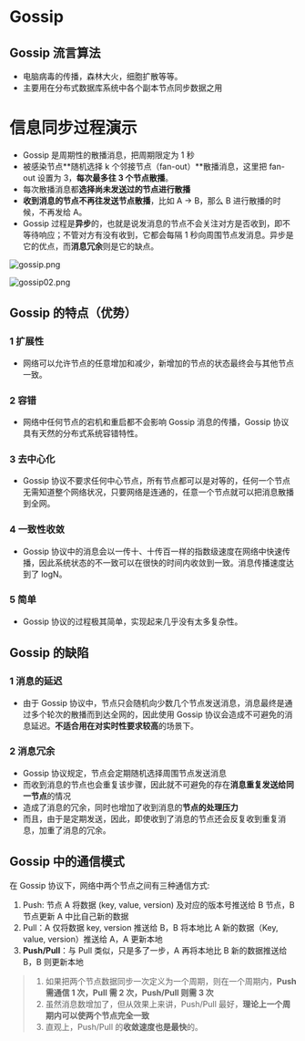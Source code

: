 # Gossip

## Gossip 流言算法

- 电脑病毒的传播，森林大火，细胞扩散等等。
- 主要用在分布式数据库系统中各个副本节点同步数据之用

# 信息同步过程演示

- Gossip 是周期性的散播消息，把周期限定为 1 秒
- 被感染节点**随机选择 k 个邻接节点（fan-out）**散播消息，这里把 fan-out 设置为 3，**每次最多往 3 个节点散播**。
- 每次散播消息都**选择尚未发送过的节点进行散播**
- **收到消息的节点不再往发送节点散播**，比如 A -> B，那么 B 进行散播的时候，不再发给 A。
- Gossip 过程是**异步**的，也就是说发消息的节点不会关注对方是否收到，即不等待响应；不管对方有没有收到，它都会每隔 1 秒向周围节点发消息。异步是它的优点，而**消息冗余**则是它的缺点。

![gossip.png](https://fynotefile.oss-cn-zhangjiakou.aliyuncs.com/fynote/908/1630755939000/2d04a870caec4be1ac25f8e45433ea92.png)

![gossip02.png](https://fynotefile.oss-cn-zhangjiakou.aliyuncs.com/fynote/908/1630755939000/5945343b9d824985b17c86512f349718.png)

## Gossip 的特点（优势）

### 1 扩展性

- 网络可以允许节点的任意增加和减少，新增加的节点的状态最终会与其他节点一致。

### 2 容错
- 网络中任何节点的宕机和重启都不会影响 Gossip 消息的传播，Gossip 协议具有天然的分布式系统容错特性。

### 3 去中心化

- Gossip 协议不要求任何中心节点，所有节点都可以是对等的，任何一个节点无需知道整个网络状况，只要网络是连通的，任意一个节点就可以把消息散播到全网。

### 4 一致性收敛

- Gossip 协议中的消息会以一传十、十传百一样的指数级速度在网络中快速传播，因此系统状态的不一致可以在很快的时间内收敛到一致。消息传播速度达到了 logN。

### 5 简单

- Gossip 协议的过程极其简单，实现起来几乎没有太多复杂性。

## Gossip 的缺陷

### 1 消息的延迟

- 由于 Gossip 协议中，节点只会随机向少数几个节点发送消息，消息最终是通过多个轮次的散播而到达全网的，因此使用 Gossip 协议会造成不可避免的消息延迟。**不适合用在对实时性要求较高**的场景下。

### 2 消息冗余

- Gossip 协议规定，节点会定期随机选择周围节点发送消息
- 而收到消息的节点也会重复该步骤，因此就不可避免的存在**消息重复发送给同一节点**的情况
- 造成了消息的冗余，同时也增加了收到消息的**节点的处理压力**
- 而且，由于是定期发送，因此，即使收到了消息的节点还会反复收到重复消息，加重了消息的冗余。

## Gossip 中的通信模式

在 Gossip 协议下，网络中两个节点之间有三种通信方式:
 
1. Push: 节点 A 将数据 (key, value, version) 及对应的版本号推送给 B 节点，B 节点更新 A 中比自己新的数据
2. Pull：A 仅将数据 key, version 推送给 B，B 将本地比 A 新的数据（Key, value, version）推送给 A，A 更新本地
3. **Push/Pull**：与 Pull 类似，只是多了一步，A 再将本地比 B 新的数据推送给 B，B 则更新本地

> 1. 如果把两个节点数据同步一次定义为一个周期，则在一个周期内，**Push 需通信 1 次，Pull 需 2 次，Push/Pull 则需 3 次**
> 2. 虽然消息数增加了，但从效果上来讲，Push/Pull 最好，**理论上一个周期内可以使两个节点完全一致**
> 3. 直观上，Push/Pull 的**收敛速度也是最快**的。
